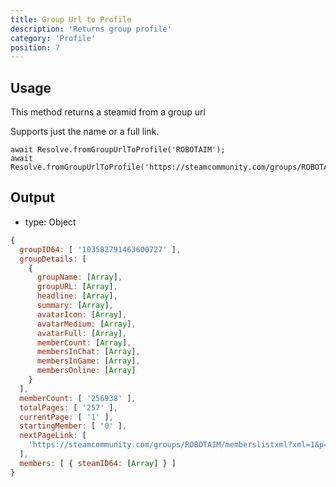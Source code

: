 ```yaml
---
title: Group Url to Profile
description: 'Returns group profile'
category: 'Profile'
position: 7
---
```


## Usage

This method returns a steamid from a group url

Supports just the name or a full link.

```javascript[index.js]
await Resolve.fromGroupUrlToProfile('ROBOTAIM');
await Resolve.fromGroupUrlToProfile('https://steamcommunity.com/groups/ROBOTAIM');
```

## Output

- type: Object

```javascript
{
  groupID64: [ '103582791463600727' ],
  groupDetails: [
    {
      groupName: [Array],
      groupURL: [Array],
      headline: [Array],
      summary: [Array],
      avatarIcon: [Array],
      avatarMedium: [Array],
      avatarFull: [Array],
      memberCount: [Array],
      membersInChat: [Array],
      membersInGame: [Array],
      membersOnline: [Array]
    }
  ],
  memberCount: [ '256938' ],
  totalPages: [ '257' ],
  currentPage: [ '1' ],
  startingMember: [ '0' ],
  nextPageLink: [
    'https://steamcommunity.com/groups/ROBOTAIM/memberslistxml?xml=1&p=2'
  ],
  members: [ { steamID64: [Array] } ]
}
```
